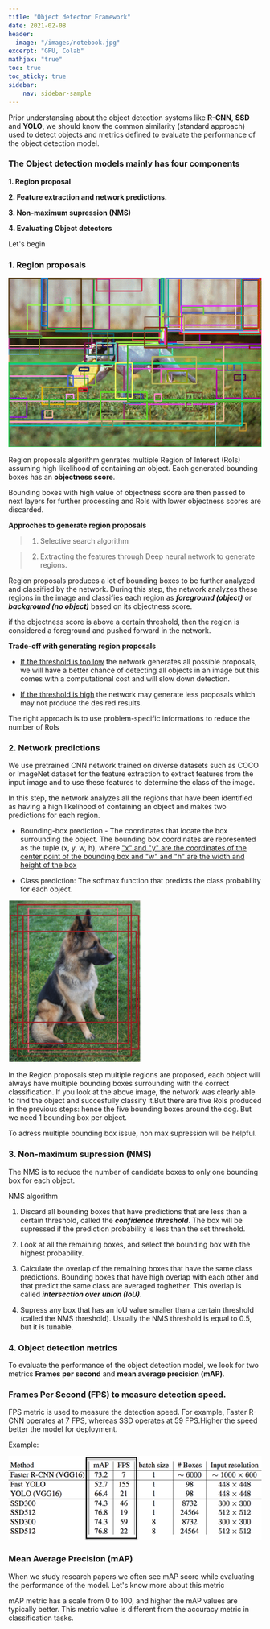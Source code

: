 ```yaml
---
title: "Object detector Framework"
date: 2021-02-08
header:
  image: "/images/notebook.jpg"
excerpt: "GPU, Colab"
mathjax: "true"
toc: true
toc_sticky: true
sidebar:
    nav: sidebar-sample
---
```


Prior understansing about the object detection systems like **R-CNN**, **SSD** and **YOLO**, we should know the 
common similarity (standard approach) used to detect objects and metrics defined to evaluate the performance of the object detection model.

### The Object detection models mainly has four components

**1. Region proposal**

**2. Feature extraction and network predictions.**

**3. Non-maximum supression (NMS)**

**4. Evaluating Object detectors**

Let's begin

### 1. Region proposals

![RP](/images/region_proposals.gif)

Region proposals algorithm genrates multiple Region of Interest (RoIs) assuming high likelihood of containing an object. Each generated bounding boxes has an **objectness score**.

Bounding boxes with high value of objectness score are then passed to next layers for further processing and RoIs with lower objectness scores are discarded.

**Approches to generate region proposals**

> 1. Selective search algorithm

> 2. Extracting the features through Deep neural network to generate regions.

Region proposals produces a lot of bounding boxes to be further analyzed and classified by the network. During this step, the network
analyzes these regions in the image and classifies each region as ***foreground (object)*** or ***background (no object)*** based on its objectness score.

if the objectness score is above a certain threshold, then the region is considered a foreground and pushed forward in the network.

**Trade-off with generating region proposals**

* <ins>If the threshold is too low</ins> the network generates all possible proposals, we will have a better chance of detecting all objects in an image but this comes with a computational cost and will slow down detection.

* <ins>If the threshold is high</ins> the network may generate less proposals which may not produce the desired results.

The right approach is to use problem-specific informations to reduce the number of RoIs

### 2. Network predictions

We use pretrained CNN network trained on diverse datasets such as COCO or ImageNet dataset for the feature extraction to extract features from the input image and to use these features to determine the class of the image. 

In this step, the network analyzes all the regions that have been identified as having a high likelihood of containing an object and makes two predictions for each region.

* Bounding-box prediction - The coordinates that locate the box surrounding the object. The bounding box coordinates are represented as the tuple (x, y, w, h), where <ins>"x" and "y" are the coordinates of the center point of the bounding box and "w" and "h" are the width and height of the box</ins>

* Class prediction: The softmax function that predicts the class probability for each object.

![Multiple bounding boxes](/images/mult_BB.png)

In the Region proposals step multiple regions are proposed, each object will always have multiple bounding boxes surrounding with the correct classification. If you look at the above image, the network was clearly able to find the object and succesfully classify it.But there are  five RoIs produced in the previous steps: hence the five bounding boxes around the dog. But we need 1 bounding box per object.

To adress multiple bounding box issue, non max supression will be helpful.

### 3. Non-maximum supression (NMS)

The NMS is to reduce the number of candidate boxes to only one bounding box for each object.

NMS algorithm 

1. Discard all bounding boxes that have predictions that are less than a certain threshold, called the ***confidence threshold***. The box will be supressed if the prediction probability is less than the set threshold.

2. Look at all the remaining boxes, and select the bounding box with the highest probability.

3. Calculate the overlap of the remaining boxes that have the same class predictions. Bounding boxes that have high overlap with each other and that predict the same class are averaged toghether. This overlap is called ***intersection over union (IoU)***.

4. Supress any box that has an IoU value smaller than a certain threshold (called the NMS threshold). Usually the NMS threshold is equal to 0.5, but it is tunable.
    
### 4. Object detection metrics

To evaluate the performance of the object detection model, we look for two metrics **Frames per second** and **mean average precision (mAP)**.

### Frames Per Second (FPS) to measure detection speed.

FPS metric is used to measure the detection speed. For example, Faster R-CNN operates at 7 FPS, whereas SSD operates at 59 FPS.Higher the speed better the model for deployment.

Example:

![fps](/images/map_fps.png)

### Mean Average Precision (mAP) 

When we study research papers we often see mAP score while evaluating the performance of the model. Let's know more about this metric

mAP metric has a scale from 0 to 100, and higher the mAP values are typically better. This metric value is different from the accuracy metric in classification tasks.

